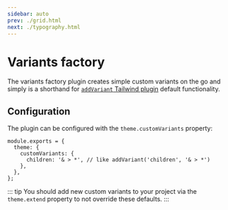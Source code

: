 ```yaml
---
sidebar: auto
prev: ./grid.html
next: ./typography.html
---
```


# Variants factory

The variants factory plugin creates simple custom variants on the go and simply is a shorthand for [`addVariant` Tailwind plugin](https://tailwindcss.com/docs/plugins) default functionality.

## Configuration

The plugin can be configured with the `theme.customVariants` property:

```js{3-5}
module.exports = {
  theme: {
    customVariants: {
      children: '& > *', // like addVariant('children', '& > *')
    },
  },
};
```

::: tip
You should add new custom variants to your project via the `theme.extend` property to not override these defaults.
:::
